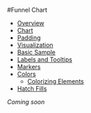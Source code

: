 #Funnel Chart

* [Overview](#overview)
* [Chart](#chart)
* [Padding](#padding)
* [Visualization](#visualization)
 * [Basic Sample](#basic_sample)
* [Labels and Tooltips](#labels_and_tooltips)
* [Markers](#markers)
* [Colors](#colors)
  * [Colorizing Elements](#colorizing_elements)
* [Hatch Fills](#hatch_fills)

*Coming soon*
